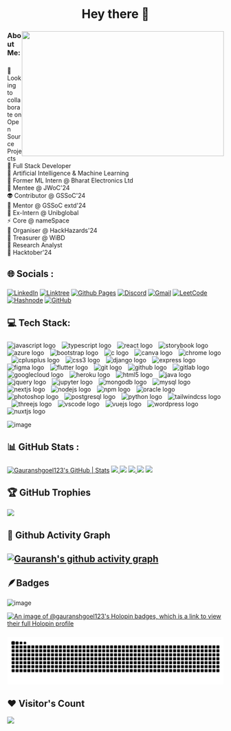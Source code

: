 <h1 align="center">Hey there 👋</h1>

###

<img align="right" width="470" height="290" src="https://github.com/Gauranshgoel123/Gauranshgoel123/assets/121503835/e8d96896-6ea0-408d-9ec5-be409e2ae6ed" />

###

<h3 align="left">About Me:</h3>
  
###

<p align="left">👯 Looking to collaborate on Open Source Projects<br>🔭 Full Stack Developer<br> 🦾 Artificial Intelligence & Machine Learning<br>👻 Former ML Intern @ Bharat Electronics Ltd<br>🌱 Mentee @ JWoC'24<br>👽 Contributor @ GSSoC'24 <br> 🥸 Mentor @ GSSoC extd'24 <br> 👾 Ex-Intern @ Unibglobal<br>⚡ Core @ nameSpace<br>🤖 Organiser @ HackHazards'24<br>🦾 Treasurer @ WiBD<br>🥸 Research Analyst <br>🦀 Hacktober'24 <br>


  <!-- <br>😈 Contributor @ SWoC'24 <br> -->
###

<h2 align="left">🌐 Socials :</h2>

###

<div align="left">
  
[![LinkedIn](https://img.shields.io/badge/linkedin-%230077B5.svg?style=for-the-badge&logo=linkedin&logoColor=white)](https://www.linkedin.com/in/gauranshgoel123/) [![Linktree](https://img.shields.io/badge/linktree-1de9b6?style=for-the-badge&logo=linktree&logoColor=white)](https://solo.to/gauranshgoel) [![Github Pages](https://img.shields.io/badge/github%20pages-121013?style=for-the-badge&logo=github&logoColor=white)](https://gauranshgoel123.github.io/Gauransh-Portfolio/) [![Discord](https://img.shields.io/badge/Discord-%235865F2.svg?style=for-the-badge&logo=discord&logoColor=white)](https://discord.gg/gauransh0025) [![Gmail](https://img.shields.io/badge/Gmail-D14836?style=for-the-badge&logo=gmail&logoColor=white)](gauranshgoel04@gmail.com) [![LeetCode](https://img.shields.io/badge/LeetCode-000000?style=for-the-badge&logo=LeetCode&logoColor=#d16c06)](https://leetcode.com/gauranshgoel123/) [![Hashnode](https://img.shields.io/badge/Hashnode-2962FF?style=for-the-badge&logo=hashnode&logoColor=white)](https://hashnode.com/@gauranshgoel123) [![GitHub](https://img.shields.io/badge/github-%23121011.svg?style=for-the-badge&logo=github&logoColor=white)](https://github.com/Gauranshgoel123) 


</div>



<h2 align="left">💻 Tech Stack:</h2>

###

<div align="left">
  <img src="https://cdn.jsdelivr.net/gh/devicons/devicon/icons/javascript/javascript-original.svg" style="height:24px;" alt="javascript logo" />
  <img width="6" />
  <img src="https://cdn.jsdelivr.net/gh/devicons/devicon/icons/typescript/typescript-original.svg" style="height:24px;" alt="typescript logo" />
  <img width="6" />
  <img src="https://cdn.jsdelivr.net/gh/devicons/devicon/icons/react/react-original.svg" style="height:24px;" alt="react logo" />
  <img width="6" />
  <img src="https://cdn.jsdelivr.net/gh/devicons/devicon/icons/storybook/storybook-original.svg" style="height:24px;" alt="storybook logo" />
  <img width="6" />
  <img src="https://cdn.jsdelivr.net/gh/devicons/devicon/icons/azure/azure-original.svg" style="height:24px;" alt="azure logo" />
  <img width="6" />
  <img src="https://cdn.jsdelivr.net/gh/devicons/devicon/icons/bootstrap/bootstrap-original.svg" style="height:24px;" alt="bootstrap logo" />
  <img width="6" />
  <img src="https://cdn.jsdelivr.net/gh/devicons/devicon/icons/c/c-original.svg" style="height:24px;" alt="c logo" />
  <img width="6" />
  <img src="https://cdn.jsdelivr.net/gh/devicons/devicon/icons/canva/canva-original.svg" style="height:24px;" alt="canva logo" />
  <img width="6" />
  <img src="https://cdn.jsdelivr.net/gh/devicons/devicon/icons/chrome/chrome-original.svg" style="height:24px;" alt="chrome logo" />
  <img width="6" />
  <img src="https://cdn.jsdelivr.net/gh/devicons/devicon/icons/cplusplus/cplusplus-original.svg" style="height:24px;" alt="cplusplus logo" />
  <img width="6" />
  <img src="https://cdn.jsdelivr.net/gh/devicons/devicon/icons/css3/css3-original.svg" style="height:24px;" alt="css3 logo" />
  <img width="6" />
  <img src="https://cdn.jsdelivr.net/gh/devicons/devicon/icons/django/django-plain.svg" style="height:24px;" alt="django logo" />
  <img width="6" />
  <img src="https://cdn.jsdelivr.net/gh/devicons/devicon/icons/express/express-original.svg" style="height:24px;" alt="express logo" />
  <img width="6" />
  <img src="https://cdn.jsdelivr.net/gh/devicons/devicon/icons/figma/figma-original.svg" style="height:24px;" alt="figma logo" />
  <img width="6" />
  <img src="https://cdn.jsdelivr.net/gh/devicons/devicon/icons/flutter/flutter-original.svg" style="height:24px;" alt="flutter logo" />
  <img width="6" />
  <img src="https://cdn.jsdelivr.net/gh/devicons/devicon/icons/git/git-original.svg" style="height:24px;" alt="git logo" />
  <img width="6" />
  <img src="https://cdn.jsdelivr.net/gh/devicons/devicon/icons/github/github-original.svg" style="height:24px;" alt="github logo" />
  <img width="6" />
  <img src="https://cdn.jsdelivr.net/gh/devicons/devicon/icons/gitlab/gitlab-original.svg" style="height:24px;" alt="gitlab logo" />
  <img width="6" />
  <img src="https://cdn.jsdelivr.net/gh/devicons/devicon/icons/googlecloud/googlecloud-original.svg" style="height:24px;" alt="googlecloud logo" />
  <img width="6" />
  <img src="https://cdn.jsdelivr.net/gh/devicons/devicon/icons/heroku/heroku-original.svg" style="height:24px;" alt="heroku logo" />
  <img width="6" />
  <img src="https://cdn.jsdelivr.net/gh/devicons/devicon/icons/html5/html5-original.svg" style="height:24px;" alt="html5 logo" />
  <img width="6" />
  <img src="https://cdn.jsdelivr.net/gh/devicons/devicon/icons/java/java-original.svg" style="height:24px;" alt="java logo" />
  <img width="6" />
  <img src="https://cdn.jsdelivr.net/gh/devicons/devicon/icons/jquery/jquery-original.svg" style="height:24px;" alt="jquery logo" />
  <img width="6" />
  <img src="https://cdn.jsdelivr.net/gh/devicons/devicon/icons/jupyter/jupyter-original.svg" style="height:24px;" alt="jupyter logo" />
  <img width="6" />
  <img src="https://cdn.jsdelivr.net/gh/devicons/devicon/icons/mongodb/mongodb-original.svg" style="height:24px;" alt="mongodb logo" />
  <img width="6" />
  <img src="https://cdn.jsdelivr.net/gh/devicons/devicon/icons/mysql/mysql-original.svg" style="height:24px;" alt="mysql logo" />
  <img width="6" />
  <img src="https://cdn.jsdelivr.net/gh/devicons/devicon/icons/nextjs/nextjs-original.svg" style="height:24px;" alt="nextjs logo" />
  <img width="6" />
  <img src="https://cdn.jsdelivr.net/gh/devicons/devicon/icons/nodejs/nodejs-original.svg" style="height:24px;" alt="nodejs logo" />
  <img width="6" />
  <img src="https://cdn.jsdelivr.net/gh/devicons/devicon/icons/npm/npm-original-wordmark.svg" style="height:24px;" alt="npm logo" />
  <img width="6" />
  <img src="https://cdn.jsdelivr.net/gh/devicons/devicon/icons/oracle/oracle-original.svg" style="height:24px;" alt="oracle logo" />
  <img width="6" />
  <img src="https://cdn.jsdelivr.net/gh/devicons/devicon/icons/photoshop/photoshop-plain.svg" style="height:24px;" alt="photoshop logo" />
  <img width="6" />
  <img src="https://cdn.jsdelivr.net/gh/devicons/devicon/icons/postgresql/postgresql-original.svg" style="height:24px;" alt="postgresql logo" />
  <img width="6" />
  <img src="https://cdn.jsdelivr.net/gh/devicons/devicon/icons/python/python-original.svg" style="height:24px;" alt="python logo" />
  <img width="6" />
  <img src="https://cdn.jsdelivr.net/gh/devicons/devicon/icons/tailwindcss/tailwindcss-original-wordmark.svg" style="height:24px;" alt="tailwindcss logo" />
  <img width="6" />
  <img src="https://cdn.jsdelivr.net/gh/devicons/devicon/icons/threejs/threejs-original.svg" style="height:24px;" alt="threejs logo" />
  <img width="6" />
  <img src="https://cdn.jsdelivr.net/gh/devicons/devicon/icons/vscode/vscode-original.svg" style="height:24px;" alt="vscode logo" />
  <img width="6" />
  <img src="https://cdn.jsdelivr.net/gh/devicons/devicon/icons/vuejs/vuejs-original.svg" style="height:24px;" alt="vuejs logo" />
  <img width="6" />
  <img src="https://cdn.jsdelivr.net/gh/devicons/devicon/icons/wordpress/wordpress-original.svg" style="height:24px;" alt="wordpress logo" />
  <img width="6" />
  <img src="https://cdn.jsdelivr.net/gh/devicons/devicon/icons/nuxtjs/nuxtjs-original.svg" style="height:24px;" alt="nuxtjs logo" />
</div>


![image](https://github.com/user-attachments/assets/00bc3c9e-c8df-4c22-8825-e7e1db649696)

###

<h2 align="left">📊 GitHub Stats :</h2>

###


[![Gauranshgoel123's GitHub | Stats](https://stats.quira.sh/Gauranshgoel123/github?theme=dark)](https://quira.sh?utm_source=widgets&utm_campaign=Gauranshgoel123)
<a href="https://quira.sh?utm_source=widgets&utm_campaign=Gauranshgoel123">
<img src="https://stats.quira.sh/Gauranshgoel123/languages-over-time?theme=dark" width="410" />
</a>
![](https://github-readme-stats.vercel.app/api?username=gauranshgoel123&theme=highcontrast&hide_border=false&include_all_commits=false&count_private=false)
<a href="https://quira.sh?utm_source=widgets&utm_campaign=Gauranshgoel123">
<img src="https://stats.quira.sh/Gauranshgoel123/topics-over-time?theme=dark" width="320" />
</a>
![](https://github-readme-streak-stats.herokuapp.com/?user=gauranshgoel123&theme=highcontrast&hide_border=false)
![](https://github-readme-stats.vercel.app/api/top-langs/?username=gauranshgoel123&theme=highcontrast&hide_border=false&include_all_commits=false&count_private=false&layout=compact) 



<!--

OTHER QUIRA STATS:

[![Gauranshgoel123's GitHub | Languages Over Time](https://stats.quira.sh/Gauranshgoel123/languages-over-time?theme=dark)](https://quira.sh?utm_source=widgets&utm_campaign=Gauranshgoel123)
[![Gauranshgoel123's GitHub | Topics Over Time](https://stats.quira.sh/Gauranshgoel123/topics-over-time?theme=dark)](https://quira.sh?utm_source=widgets&utm_campaign=Gauranshgoel123)
-->

<!-- Proudly created with GPRM ( https://gprm.itsvg.in ) -->
###

## 🏆 GitHub Trophies
![](https://github-profile-trophy.vercel.app/?username=Gauranshgoel123&theme=darkhub&no-frame=false&no-bg=false&margin-w=4)  

<!-- ## 🔝 Top Contributed Repo
![](https://github-contributor-stats.vercel.app/api?username=Gauranshgoel123&limit=5&theme=dark&combine_all_yearly_contributions=true)
-->

## 👾 Github Activity Graph
[![Gauransh's github activity graph](https://github-readme-activity-graph.vercel.app/graph?username=Gauranshgoel123&theme=react-dark)](https://github.com/Gauranshgoel123/github-readme-activity-graph)
---

<!--
![](https://komarev.com/ghpvc/?username=Gauranshgoel123&color=dc143c&style=for-the-badge)  
-->

## 🪶Badges

<!--
<div style='display:flex; align-items:center; gap: 5px;' align='center'>
<img src="https://raw.githubusercontent.com/girlscript/gssoc-website-new/main/public/badges/postman.png" width="126px" height="126px" />
  <img src="https://github.com/girlscript/gssoc-website-new/blob/main/public/badges/1.png" width="126px" height="126px" />
  <img src="https://github.com/girlscript/gssoc-website-new/blob/main/public/badges/2.png" width="126px" height="126px" />
  <img src="https://github.com/girlscript/gssoc-website-new/blob/main/public/badges/3.png" width="126px" height="126px" />
  <img src="https://github.com/girlscript/gssoc-website-new/blob/main/public/badges/4.png" width="126px" height="126px" />
  <img src="https://github.com/girlscript/gssoc-website-new/blob/main/public/badges/5.png" width="126px" height="126px" />
  <img src="https://github.com/girlscript/gssoc-website-new/blob/main/public/badges/6.png" width="126px" height="126px" />
  <img src="https://github.com/girlscript/gssoc-website-new/blob/main/public/badges/7.png" width="126px" height="126px" />
  <img src="https://github.com/girlscript/gssoc-website-new/blob/main/public/badges/8.png" width="126px" height="126px" />
</div>
-->

![image](https://github.com/user-attachments/assets/c5695031-1a2a-4881-92f9-c710aa00f865)


[![An image of @gauranshgoel123's Holopin badges, which is a link to view their full Holopin profile](https://holopin.me/gauranshgoel123)](https://holopin.io/@gauranshgoel123)


###

<img src="https://raw.githubusercontent.com/Gauranshgoel123/Gauranshgoel123/output/snake.svg" alt="Snake animation" />

###

## ❤ Visitor's Count
[![](https://visitcount.itsvg.in/api?id=Gauranshgoel123&icon=7&color=1)](https://visitcount.itsvg.in)

